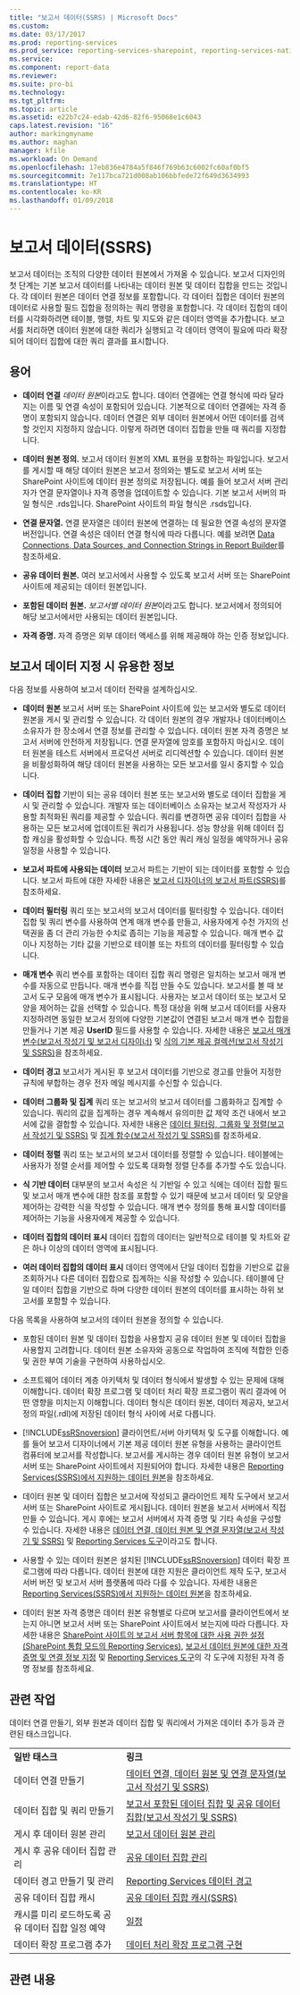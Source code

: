 ```yaml
---
title: "보고서 데이터(SSRS) | Microsoft Docs"
ms.custom: 
ms.date: 03/17/2017
ms.prod: reporting-services
ms.prod_service: reporting-services-sharepoint, reporting-services-native
ms.service: 
ms.component: report-data
ms.reviewer: 
ms.suite: pro-bi
ms.technology: 
ms.tgt_pltfrm: 
ms.topic: article
ms.assetid: e22b7c24-edab-42d6-82f6-95068e1c6043
caps.latest.revision: "16"
author: markingmyname
ms.author: maghan
manager: kfile
ms.workload: On Demand
ms.openlocfilehash: 17eb836e4784a5f846f769b63c6002fc60af0bf5
ms.sourcegitcommit: 7e117bca721d008ab106bbfede72f649d3634993
ms.translationtype: HT
ms.contentlocale: ko-KR
ms.lasthandoff: 01/09/2018
---
```

# <a name="report-data-ssrs"></a>보고서 데이터(SSRS)
  보고서 데이터는 조직의 다양한 데이터 원본에서 가져올 수 있습니다. 보고서 디자인의 첫 단계는 기본 보고서 데이터를 나타내는 데이터 원본 및 데이터 집합을 만드는 것입니다. 각 데이터 원본은 데이터 연결 정보를 포함합니다. 각 데이터 집합은 데이터 원본의 데이터로 사용할 필드 집합을 정의하는 쿼리 명령을 포함합니다. 각 데이터 집합의 데이터를 시각화하려면 테이블, 행렬, 차트 및 지도와 같은 데이터 영역을 추가합니다. 보고서를 처리하면 데이터 원본에 대한 쿼리가 실행되고 각 데이터 영역이 필요에 따라 확장되어 데이터 집합에 대한 쿼리 결과를 표시합니다.  
  
##  <a name="BkMk_ReportDataTerms"></a> 용어  
  
-   **데이터 연결** *데이터 원본*이라고도 합니다. 데이터 연결에는 연결 형식에 따라 달라지는 이름 및 연결 속성이 포함되어 있습니다. 기본적으로 데이터 연결에는 자격 증명이 포함되지 않습니다. 데이터 연결은 외부 데이터 원본에서 어떤 데이터를 검색할 것인지 지정하지 않습니다. 이렇게 하려면 데이터 집합을 만들 때 쿼리를 지정합니다.  
  
-   **데이터 원본 정의.** 보고서 데이터 원본의 XML 표현을 포함하는 파일입니다. 보고서를 게시할 때 해당 데이터 원본은 보고서 정의와는 별도로 보고서 서버 또는 SharePoint 사이트에 데이터 원본 정의로 저장됩니다. 예를 들어 보고서 서버 관리자가 연결 문자열이나 자격 증명을 업데이트할 수 있습니다. 기본 보고서 서버의 파일 형식은 .rds입니다. SharePoint 사이트의 파일 형식은 .rsds입니다.  
  
-   **연결 문자열.** 연결 문자열은 데이터 원본에 연결하는 데 필요한 연결 속성의 문자열 버전입니다. 연결 속성은 데이터 연결 형식에 따라 다릅니다. 예를 보려면 [Data Connections, Data Sources, and Connection Strings in Report Builder](http://msdn.microsoft.com/library/7e103637-4371-43d7-821c-d269c2cc1b34)를 참조하세요.  
  
-   **공유 데이터 원본.** 여러 보고서에서 사용할 수 있도록 보고서 서버 또는 SharePoint 사이트에 제공되는 데이터 원본입니다.  
  
-   **포함된 데이터 원본.** *보고서별 데이터 원본*이라고도 합니다. 보고서에서 정의되어 해당 보고서에서만 사용되는 데이터 원본입니다.  
  
-   **자격 증명.** 자격 증명은 외부 데이터 액세스를 위해 제공해야 하는 인증 정보입니다.  
  
##  <a name="BkMk_ReportDataTips"></a> 보고서 데이터 지정 시 유용한 정보  
 다음 정보를 사용하여 보고서 데이터 전략을 설계하십시오.  
  
-   **데이터 원본** 보고서 서버 또는 SharePoint 사이트에 있는 보고서와 별도로 데이터 원본을 게시 및 관리할 수 있습니다. 각 데이터 원본의 경우 개발자나 데이터베이스 소유자가 한 장소에서 연결 정보를 관리할 수 있습니다. 데이터 원본 자격 증명은 보고서 서버에 안전하게 저장됩니다. 연결 문자열에 암호를 포함하지 마십시오. 데이터 원본을 테스트 서버에서 프로덕션 서버로 리디렉션할 수 있습니다. 데이터 원본을 비활성화하여 해당 데이터 원본을 사용하는 모든 보고서를 일시 중지할 수 있습니다.  
  
-   **데이터 집합** 기반이 되는 공유 데이터 원본 또는 보고서와 별도로 데이터 집합을 게시 및 관리할 수 있습니다. 개발자 또는 데이터베이스 소유자는 보고서 작성자가 사용할 최적화된 쿼리를 제공할 수 있습니다. 쿼리를 변경하면 공유 데이터 집합을 사용하는 모든 보고서에 업데이트된 쿼리가 사용됩니다. 성능 향상을 위해 데이터 집합 캐싱을 활성화할 수 있습니다. 특정 시간 동안 쿼리 캐싱 일정을 예약하거나 공유 일정을 사용할 수 있습니다.  
  
-   **보고서 파트에 사용되는 데이터** 보고서 파트는 기반이 되는 데이터를 포함할 수 있습니다. 보고서 파트에 대한 자세한 내용은 [보고서 디자이너의 보고서 파트&#40;SSRS&#41;](../../reporting-services/report-design/report-parts-in-report-designer-ssrs.md)를 참조하세요.  
  
-   **데이터 필터링** 쿼리 또는 보고서의 보고서 데이터를 필터링할 수 있습니다. 데이터 집합 및 쿼리 변수를 사용하여 연계 매개 변수를 만들고, 사용자에게 수천 가지의 선택권을 좀 더 관리 가능한 수치로 좁히는 기능을 제공할 수 있습니다. 매개 변수 값이나 지정하는 기타 값을 기반으로 테이블 또는 차트의 데이터를 필터링할 수 있습니다.  
  
-   **매개 변수** 쿼리 변수를 포함하는 데이터 집합 쿼리 명령은 일치하는 보고서 매개 변수를 자동으로 만듭니다. 매개 변수를 직접 만들 수도 있습니다. 보고서를 볼 때 보고서 도구 모음에 매개 변수가 표시됩니다. 사용자는 보고서 데이터 또는 보고서 모양을 제어하는 값을 선택할 수 있습니다. 특정 대상을 위해 보고서 데이터를 사용자 지정하려면 동일한 보고서 정의에 다양한 기본값이 연결된 보고서 매개 변수 집합을 만들거나 기본 제공 **UserID** 필드를 사용할 수 있습니다. 자세한 내용은 [보고서 매개 변수&#40;보고서 작성기 및 보고서 디자이너&#41;](../../reporting-services/report-design/report-parameters-report-builder-and-report-designer.md) 및 [식의 기본 제공 컬렉션&#40;보고서 작성기 및 SSRS&#41;](../../reporting-services/report-design/built-in-collections-in-expressions-report-builder.md)을 참조하세요.  
  
-   **데이터 경고** 보고서가 게시된 후 보고서 데이터를 기반으로 경고를 만들어 지정한 규칙에 부합하는 경우 전자 메일 메시지를 수신할 수 있습니다.  
  
-   **데이터 그룹화 및 집계** 쿼리 또는 보고서의 보고서 데이터를 그룹화하고 집계할 수 있습니다. 쿼리의 값을 집계하는 경우 계속해서 유의미한 값 제약 조건 내에서 보고서에 값을 결합할 수 있습니다.  자세한 내용은 [데이터 필터링, 그룹화 및 정렬&#40;보고서 작성기 및 SSRS&#41;](../../reporting-services/report-design/filter-group-and-sort-data-report-builder-and-ssrs.md) 및 [집계 함수&#40;보고서 작성기 및 SSRS&#41;](../../reporting-services/report-design/report-builder-functions-aggregate-function.md)를 참조하세요.  
  
-   **데이터 정렬** 쿼리 또는 보고서의 보고서 데이터를 정렬할 수 있습니다. 테이블에는 사용자가 정렬 순서를 제어할 수 있도록 대화형 정렬 단추를 추가할 수도 있습니다.  
  
-   **식 기반 데이터** 대부분의 보고서 속성은 식 기반일 수 있고 식에는 데이터 집합 필드 및 보고서 매개 변수에 대한 참조를 포함할 수 있기 때문에 보고서 데이터 및 모양을 제어하는 강력한 식을 작성할 수 있습니다. 매개 변수 정의를 통해 표시할 데이터를 제어하는 기능을 사용자에게 제공할 수 있습니다.  
  
-   **데이터 집합의 데이터 표시** 데이터 집합의 데이터는 일반적으로 테이블 및 차트와 같은 하나 이상의 데이터 영역에 표시됩니다.  
  
-   **여러 데이터 집합의 데이터 표시**  데이터 영역에서 단일 데이터 집합을 기반으로 값을 조회하거나 다른 데이터 집합으로 집계하는 식을 작성할 수 있습니다. 테이블에 단일 데이터 집합을 기반으로 하며 다양한 데이터 원본의 데이터를 표시하는 하위 보고서를 포함할 수 있습니다.  
  
 다음 목록을 사용하여 보고서의 데이터 원본을 정의할 수 있습니다.  
  
-   포함된 데이터 원본 및 데이터 집합을 사용할지 공유 데이터 원본 및 데이터 집합을 사용할지 고려합니다. 데이터 원본 소유자와 공동으로 작업하여 조직에 적합한 인증 및 권한 부여 기술을 구현하여 사용하십시오.  
  
-   소프트웨어 데이터 계층 아키텍처 및 데이터 형식에서 발생할 수 있는 문제에 대해 이해합니다. 데이터 확장 프로그램 및 데이터 처리 확장 프로그램이 쿼리 결과에 어떤 영향을 미치는지 이해합니다. 데이터 형식은 데이터 원본, 데이터 제공자, 보고서 정의 파일(.rdl)에 저장된 데이터 형식 사이에 서로 다릅니다.  
  
-   [!INCLUDE[ssRSnoversion](../../includes/ssrsnoversion-md.md)] 클라이언트/서버 아키텍처 및 도구를 이해합니다. 예를 들어 보고서 디자이너에서 기본 제공 데이터 원본 유형을 사용하는 클라이언트 컴퓨터에 보고서를 작성합니다. 보고서를 게시하는 경우 데이터 원본 유형이 보고서 서버 또는 SharePoint 사이트에서 지원되어야 합니다.  자세한 내용은 [Reporting Services&#40;SSRS&#41;에서 지원하는 데이터 원본](../../reporting-services/report-data/data-sources-supported-by-reporting-services-ssrs.md)을 참조하세요.  
  
-   데이터 원본 및 데이터 집합은 보고서에 작성되고 클라이언트 제작 도구에서 보고서 서버 또는 SharePoint 사이트로 게시됩니다. 데이터 원본을 보고서 서버에서 직접 만들 수 있습니다. 게시 후에는 보고서 서버에서 자격 증명 및 기타 속성을 구성할 수 있습니다. 자세한 내용은 [데이터 연결, 데이터 원본 및 연결 문자열&#40;보고서 작성기 및 SSRS&#41;](../../reporting-services/report-data/data-connections-data-sources-and-connection-strings-report-builder-and-ssrs.md) 및 [Reporting Services 도구](../../reporting-services/tools/reporting-services-tools.md)이라고도 합니다.  
  
-   사용할 수 있는 데이터 원본은 설치된 [!INCLUDE[ssRSnoversion](../../includes/ssrsnoversion-md.md)] 데이터 확장 프로그램에 따라 다릅니다. 데이터 원본에 대한 지원은 클라이언트 제작 도구, 보고서 서버 버전 및 보고서 서버 플랫폼에 따라 다를 수 있습니다. 자세한 내용은 [Reporting Services&#40;SSRS&#41;에서 지원하는 데이터 원본](../../reporting-services/report-data/data-sources-supported-by-reporting-services-ssrs.md)을 참조하세요.  
  
-   데이터 원본 자격 증명은 데이터 원본 유형별로 다르며 보고서를 클라이언트에서 보는지 아니면 보고서 서버 또는 SharePoint 사이트에서 보는지에 따라 다릅니다. 자세한 내용은 [SharePoint 사이트의 보고서 서버 항목에 대한 사용 권한 설정&#40;SharePoint 통합 모드의 Reporting Services&#41;](../../reporting-services/security/set-permissions-for-report-server-items-on-a-sharepoint-site.md), [보고서 데이터 원본에 대한 자격 증명 및 연결 정보 지정](../../reporting-services/report-data/specify-credential-and-connection-information-for-report-data-sources.md) 및 [Reporting Services 도구](../../reporting-services/tools/reporting-services-tools.md)의 각 도구에 지정된 자격 증명 정보를 참조하세요.  
  
## <a name="related-tasks"></a>관련 작업  
 데이터 연결 만들기, 외부 원본과 데이터 집합 및 쿼리에서 가져온 데이터 추가 등과 관련된 태스크입니다.  
  
|||  
|-|-|  
|**일반 태스크**|**링크**|  
|데이터 연결 만들기|[데이터 연결, 데이터 원본 및 연결 문자열&#40;보고서 작성기 및 SSRS&#41;](../../reporting-services/report-data/data-connections-data-sources-and-connection-strings-report-builder-and-ssrs.md)|  
|데이터 집합 및 쿼리 만들기|[보고서 포함된 데이터 집합 및 공유 데이터 집합&#40;보고서 작성기 및 SSRS&#41;](../../reporting-services/report-data/report-embedded-datasets-and-shared-datasets-report-builder-and-ssrs.md)|  
|게시 후 데이터 원본 관리|[보고서 데이터 원본 관리](../../reporting-services/report-data/manage-report-data-sources.md)|  
|게시 후 공유 데이터 집합 관리|[공유 데이터 집합 관리](../../reporting-services/report-data/manage-shared-datasets.md)|  
|데이터 경고 만들기 및 관리|[Reporting Services 데이터 경고](../../reporting-services/reporting-services-data-alerts.md)|  
|공유 데이터 집합 캐시|[공유 데이터 집합 캐시&#40;SSRS&#41;](../../reporting-services/report-server/cache-shared-datasets-ssrs.md)|  
|캐시를 미리 로드하도록 공유 데이터 집합 일정 예약|[일정](../../reporting-services/subscriptions/schedules.md)|  
|데이터 확장 프로그램 추가|[데이터 처리 확장 프로그램 구현](../../reporting-services/extensions/data-processing/implementing-a-data-processing-extension.md)|  
  
## <a name="related-content"></a>관련 내용  
  
